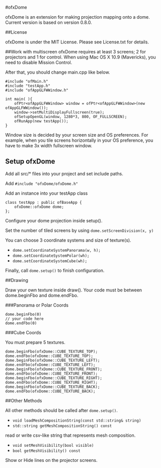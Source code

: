 #ofxDome

ofxDome is an extension for making projection mapping onto a dome.
Current version is based on version 0.8.0.

##License

ofxDome is under the MIT License.
Please see License.txt for details.

##Work with multiscreen
ofxDome requires at least 3 screens; 2 for projectors and 1 for control.
When using Mac OS X 10.9 (Mavericks), you need to disable Mission Control.

After that, you should change main.cpp like below.

	#include "ofMain.h"
	#include "testApp.h"
	#include "ofAppGLFWWindow.h"

	int main( ){
	    ofPtr<ofAppGLFWWindow> window = ofPtr<ofAppGLFWWindow>(new ofAppGLFWWindow());
	    window->setMultiDisplayFullscreen(true);
		ofSetupOpenGL(window, 1280*3, 800, OF_FULLSCREEN);
		ofRunApp(new testApp());
	}

Window size is decided by your screen size and OS preferences.
For example, when you tile screens horizontally in your OS preference, you have to make 3x width fullscreen window.

## Setup ofxDome	
Add all src/* files into your project and set include paths.

Add
`#include "ofxDome/ofxDome.h"`

Add an instance into your testApp class

	class testApp : public ofBaseApp {
		ofxDome::ofxDome dome;
	};

Configure your dome projection inside setup().

Set the number of tiled screens by using
`dome.setScreenDivision(x, y)`

You can choose 3 coordinate systems and size of texture(s).

- `dome.setCoordinateSystemPanorama(w, h);`
- `dome.setCoordinateSystemPolar(wh);`
- `dome.setCoordinateSystemCube(wh);`

Finally, call `dome.setup()` to finish configuration.

##Drawing

Draw your own texture inside draw().
Your code must be between dome.beginFbo and dome.endFbo.

###Panorama or Polar Coords

	dome.beginFbo(0)
	// your code here
	dome.endFbo(0)

###Cube Coords

You must prepare 5 textures.

	dome.beginFbo(ofxDome::CUBE_TEXTURE_TOP);
	dome.endFbo(ofxDome::CUBE_TEXTURE_TOP);
	dome.beginFbo(ofxDome::CUBE_TEXTURE_LEFT);
	dome.endFbo(ofxDome::CUBE_TEXTURE_LEFT);
	dome.beginFbo(ofxDome::CUBE_TEXTURE_FRONT);
	dome.endFbo(ofxDome::CUBE_TEXTURE_FRONT);
	dome.beginFbo(ofxDome::CUBE_TEXTURE_RIGHT);
	dome.endFbo(ofxDome::CUBE_TEXTURE_RIGHT);
	dome.beginFbo(ofxDome::CUBE_TEXTURE_BACK);
	dome.endFbo(ofxDome::CUBE_TEXTURE_BACK);

##Other Methods

All other methods should be called after `dome.setup()`.

- `void loadMeshCompositionString(const std::string& string)`
- `std::string getMeshCompositionString() const`

read or write csv-like string that represents mesh composition.

- `void setMeshVisibility(bool visible)`
- `bool getMeshVisibility() const`

Show or Hide lines on the projector screens.
